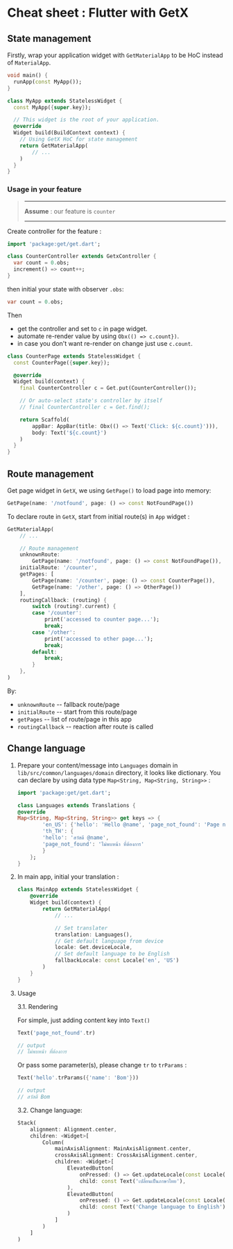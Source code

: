 # **Cheat sheet : Flutter with GetX**

## **State management**

Firstly, wrap your application widget with `GetMaterialApp` to be HoC instead of `MaterialApp`.

```dart
void main() {
  runApp(const MyApp());
}

class MyApp extends StatelessWidget {
  const MyApp({super.key});

  // This widget is the root of your application.
  @override
  Widget build(BuildContext context) {
    // Using GetX HoC for state management
    return GetMaterialApp(
        // ...
    )
  }
}
```

### **Usage in your feature**

> ---
> **Assume** : our feature is `counter`
>
> ---

Create controller for the feature :

```dart
import 'package:get/get.dart';

class CounterController extends GetxController {
  var count = 0.obs;
  increment() => count++;
}
```

then initial your state with observer `.obs`:

```dart
var count = 0.obs;
```

Then

- get the controller and set to `c` in page widget.
- automate re-render value by using `Obx(() => c.count})`.
- in case you don't want re-render on change just use `c.count`.

```dart
class CounterPage extends StatelessWidget {
  const CounterPage({super.key});

  @override
  Widget build(context) {
    final CounterController c = Get.put(CounterController());

    // Or auto-select state's controller by itself
    // final CounterController c = Get.find();

    return Scaffold(
        appBar: AppBar(title: Obx(() => Text('Click: ${c.count}'))),
        body: Text('${c.count}')
    )
  }
}
```

## **Route management**

Get page widget in `GetX`, we using `GetPage()` to load page into memory:

```dart
GetPage(name: '/notfound', page: () => const NotFoundPage())
```

To declare route in `GetX`, start from initial route(s) in `App` widget :

```dart
GetMaterialApp(
    // ...

    // Route management
    unknownRoute:
        GetPage(name: '/notfound', page: () => const NotFoundPage()),
    initialRoute: '/counter',
    getPages: [
        GetPage(name: '/counter', page: () => const CounterPage()),
        GetPage(name: '/other', page: () => OtherPage())
    ],
    routingCallback: (routing) {
        switch (routing?.current) {
        case '/counter':
            print('accessed to counter page...');
            break;
        case '/other':
            print('accessed to other page...');
            break;
        default:
            break;
        }
    },
)
```

By:

- `unknownRoute` -- fallback route/page
- `initialRoute` -- start from this route/page
- `getPages` -- list of route/page in this app
- `routingCallback` -- reaction after route is called

## **Change language**

1. Prepare your content/message into `Languages` domain in `lib/src/common/languages/domain` directory, it looks like dictionary. You can declare by using data type `Map<String, Map<String, String>>` :

    ```dart
    import 'package:get/get.dart';

    class Languages extends Translations {
    @override
    Map<String, Map<String, String>> get keys => {
            'en_US': {'hello': 'Hello @name', 'page_not_found': 'Page not found.'},
            'th_TH': {
            'hello': 'สวัสดี @name',
            'page_not_found': 'ไม่พบหน้า ที่ต้องการ'
            }
        };
    }
    ```

2. In main app, initial your translation :

    ```dart
    class MainApp extends StatelessWidget {
        @override
        Widget build(context) {
            return GetMaterialApp(
                // ...

                // Set translater
                translation: Languages(),
                // Get default language from device
                locale: Get.deviceLocale,
                // Set default language to be English
                fallbackLocale: const Locale('en', 'US')
            )
        }
    }
    ```

3. Usage

    3.1. Rendering

    For simple, just adding content key into `Text()`

    ```dart
    Text('page_not_found'.tr)

    // output
    // ไม่พบหน้า ที่ต้องการ
    ```

    Or pass some parameter(s), please change `tr` to `trParams` :

    ```dart
    Text('hello'.trParams({'name': 'Bom'}))

    // output
    // สวัสดี Bom
    ```

    3.2. Change language:

    ```dart
    Stack(
        alignment: Alignment.center,
        children: <Widget>[
            Column(
                mainAxisAlignment: MainAxisAlignment.center,
                crossAxisAlignment: CrossAxisAlignment.center,
                children: <Widget>[
                    ElevatedButton(
                        onPressed: () => Get.updateLocale(const Locale('th', 'TH')),
                        child: const Text('เปลี่ยนเป็นภาษาไทย'),
                    ),
                    ElevatedButton(
                        onPressed: () => Get.updateLocale(const Locale('en', 'US')),
                        child: const Text('Change language to English'),
                    )
                ]
            )
        ]
    )
    ```
